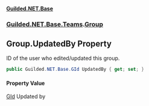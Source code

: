 #### [Guilded.NET.Base](Guilded_NET_Base.md 'Guilded.NET.Base')
### [Guilded.NET.Base.Teams](Guilded_NET_Base.md#Guilded_NET_Base_Teams 'Guilded.NET.Base.Teams').[Group](Group.md 'Guilded.NET.Base.Teams.Group')
## Group.UpdatedBy Property
ID of the user who edited/updated this group.  
```csharp
public Guilded.NET.Base.GId UpdatedBy { get; set; }
```
#### Property Value
[GId](GId.md 'Guilded.NET.Base.GId')
Updated by
